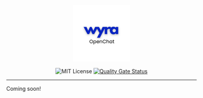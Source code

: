 <div align="center">
<p align="center"><img width=150px src="https://raw.githubusercontent.com/w-y-r-a/.github/refs/heads/main/images/wOpenChat/light-500.png" alt="WOC Logo"></p>

<img src="https://img.shields.io/badge/License-MIT-green.svg" alt="MIT License"> 
<a href="https://sonarcloud.io/summary/new_code?id=w-y-r-a_wOpenChat-Lite">
    <img src="https://sonarcloud.io/api/project_badges/measure?project=w-y-r-a_wOpenChat-Lite&metric=alert_status&token=c915c46004e0d55075cf319e20c434df95846c62" alt="Quality Gate Status">
</a>
</div>

---

Coming soon!
